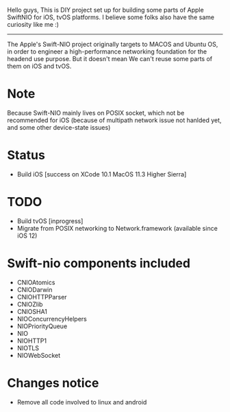 Hello guys, This is DIY project set up for building some parts of Apple SwiftNIO for iOS, tvOS platforms.
I believe some folks also have the same curiosity like me :)

------------------------
The Apple's Swift-NIO project originally targets to MACOS and Ubuntu OS, in order to engineer a high-performance networking foundation for the headend use purpose. But it doesn't mean We can't reuse some parts of them on iOS and tvOS.

# Note
Because Swift-NIO mainly lives on POSIX socket, which not be recommended for iOS (because of multipath network issue not hanlded yet, and some other device-state issues)

# Status
+ Build iOS [success on XCode 10.1 MacOS 11.3 Higher Sierra]

# TODO
+ Build tvOS [inprogress]
+ Migrate from POSIX networking to Network.framework (available since iOS 12)


# Swift-nio components included
+ CNIOAtomics
+ CNIODarwin
+ CNIOHTTPParser
+ CNIOZlib
+ CNIOSHA1
+ NIOConcurrencyHelpers
+ NIOPriorityQueue 
+ NIO
+ NIOHTTP1
+ NIOTLS
+ NIOWebSocket

# Changes notice
- Remove all code involved to linux and android
